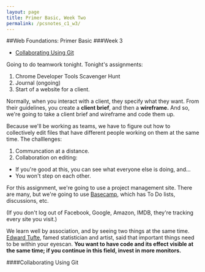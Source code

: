 ```yaml
---
layout: page
title: Primer Basic, Week Two
permalink: /pcsnotes_c1_w3/
---
```

##Web Foundations: Primer Basic
###Week 3

* [Collaborating Using Git](#git_collaboration)




Going to do teamwork tonight.  Tonight's assignments:

1. Chrome Developer Tools Scavenger Hunt
2. Journal (ongoing)
3. Start of a website for a client.

Normally, when you interact with a client, they specify what they want. From their guidelines, you create a **client brief**, and then a **wireframe.**  And so, we're going to take a client brief and wireframe and code them up.

Because we'll be working as teams, we have to figure out how to collectively edit files that have different people working on them at the same time. The challlenges:

1. Communcation at a distance.
2. Collaboration on editing: 

  * If you're good at this, you can see what everyone else is doing, and...
  * You won't step on each other.
  
For this assignment, we're going to use a project management site. There are many, but we're going to use [Basecamp](https://basecamp.com/), which has To Do lists, discussions, etc.

(If you don't log out of Facebook, Google, Amazon, IMDB, they're tracking every site you visit.)

We learn well by association, and by seeing two things at the same time. [Edward Tufte](http://www.edwardtufte.com/tufte/courses), famed statistician and artist, said that important things need to be within your eyescan.  **You want to have code and its effect visible at the same time; if you continue in this field, invest in more monitors.**

<a name="git_collaboration"></a>
####Collaborating Using Git

